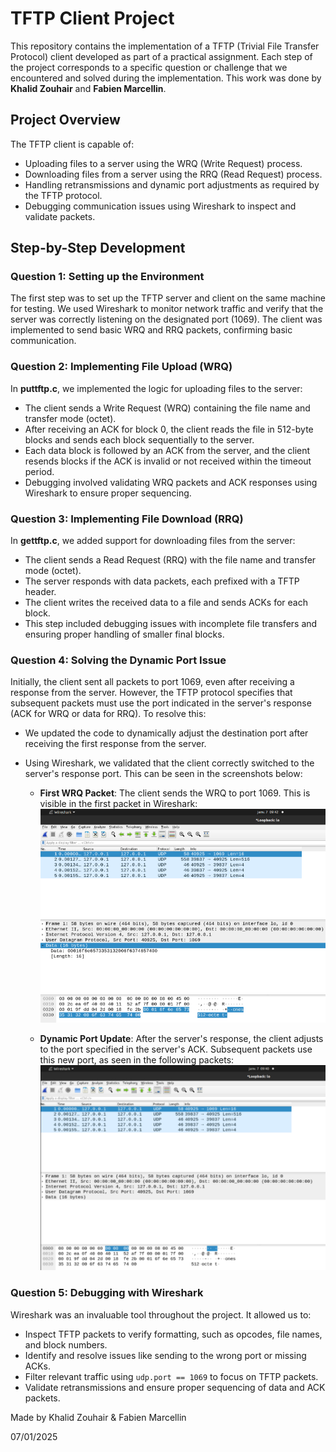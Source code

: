 # TFTP Client Project

This repository contains the implementation of a TFTP (Trivial File Transfer Protocol) client developed as part of a practical assignment. Each step of the project corresponds to a specific question or challenge that we encountered and solved during the implementation. This work was done by **Khalid Zouhair** and **Fabien Marcellin**.

## Project Overview
The TFTP client is capable of:
- Uploading files to a server using the WRQ (Write Request) process.
- Downloading files from a server using the RRQ (Read Request) process.
- Handling retransmissions and dynamic port adjustments as required by the TFTP protocol.
- Debugging communication issues using Wireshark to inspect and validate packets.

## Step-by-Step Development

### **Question 1: Setting up the Environment**
The first step was to set up the TFTP server and client on the same machine for testing. We used Wireshark to monitor network traffic and verify that the server was correctly listening on the designated port (1069). The client was implemented to send basic WRQ and RRQ packets, confirming basic communication.

### **Question 2: Implementing File Upload (WRQ)**
In **puttftp.c**, we implemented the logic for uploading files to the server:
- The client sends a Write Request (WRQ) containing the file name and transfer mode (octet).
- After receiving an ACK for block 0, the client reads the file in 512-byte blocks and sends each block sequentially to the server.
- Each data block is followed by an ACK from the server, and the client resends blocks if the ACK is invalid or not received within the timeout period.
- Debugging involved validating WRQ packets and ACK responses using Wireshark to ensure proper sequencing.

### **Question 3: Implementing File Download (RRQ)**
In **gettftp.c**, we added support for downloading files from the server:
- The client sends a Read Request (RRQ) with the file name and transfer mode (octet).
- The server responds with data packets, each prefixed with a TFTP header.
- The client writes the received data to a file and sends ACKs for each block.
- This step included debugging issues with incomplete file transfers and ensuring proper handling of smaller final blocks.

### **Question 4: Solving the Dynamic Port Issue**
Initially, the client sent all packets to port 1069, even after receiving a response from the server. However, the TFTP protocol specifies that subsequent packets must use the port indicated in the server's response (ACK for WRQ or data for RRQ). To resolve this:
- We updated the code to dynamically adjust the destination port after receiving the first response from the server.
- Using Wireshark, we validated that the client correctly switched to the server's response port. This can be seen in the screenshots below:

  - **First WRQ Packet**: The client sends the WRQ to port 1069. This is visible in the first packet in Wireshark:
    ![WRQ Packet](img/image1.png)

  - **Dynamic Port Update**: After the server's response, the client adjusts to the port specified in the server's ACK. Subsequent packets use this new port, as seen in the following packets:
    ![Dynamic Port Handling](img/image2.png)

### **Question 5: Debugging with Wireshark**
Wireshark was an invaluable tool throughout the project. It allowed us to:
- Inspect TFTP packets to verify formatting, such as opcodes, file names, and block numbers.
- Identify and resolve issues like sending to the wrong port or missing ACKs.
- Filter relevant traffic using `udp.port == 1069` to focus on TFTP packets.
- Validate retransmissions and ensure proper sequencing of data and ACK packets.


Made by Khalid Zouhair & Fabien Marcellin

07/01/2025
